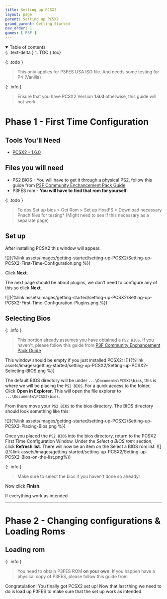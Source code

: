 ```yaml
---
title: Setting up PCSX2
layout: page
parent: Setting up PCSX2
grand_parent: Getting Started
nav_order: 1
games: ['P3F']
---
```


<details open markdown="block">
  <summary>
    Table of contents
  </summary>
  {: .text-delta }
1. TOC
{:toc}
</details>

{: .todo }
> This only applies for P3FES USA ISO file. And needs some testing for P4 (Vanilla)

{: .info }
> Ensure that you have PCSX2 Version **1.6.0** otherwise, this guide will not work.

# Phase 1 - First Time Configuration

## Tools You'll Need
- [PCSX2 - 1.6.0](https://pcsx2.net/)

## Files you will need
- PS2 BIOS - You will have to get it through a physical PS2, follow this guide from [P3F Community Enchancement Pack Guide](https://p3f.cep.one/install/dump-ps2-bios)
- P3FES rom - **You will have to find that rom for yourself.**

{: .todo }
> To dos
> Set up bios > Get Rom > Set up HostFS > Download necessary Pnach files for testing* (Might need to see if this necessary as a separate page)

## Set up
After installing PCSX2 this window will appear.

![]({%link assets/images/getting-started/setting-up-PCSX2/Setting-up-PCSX2-First-Time-Configuration.png %})

Click **Next**.

The next page should be about plugins, we don't need to configure any of this so click **Next**.

![]({%link assets/images/getting-started/setting-up-PCSX2/Setting-up-PCSX2-First-Time-Configuration-Plugins.png %})

## Selecting Bios
{: .info }
> This portion already assumes you have obtained a ``PS2 BIOS``. If you haven't, please follow this guide from [P3F Community Enchancement Pack Guide](https://p3f.cep.one/install/dump-ps2-bios)

This window should be empty if you just installed PCSX2:
![]({%link assets/images/getting-started/setting-up-PCSX2/Setting-up-PCSX2-Selecting-BIOS.png %})

The default BIOS directory will be under ``...\Documents\PCSX2\bios``, this is where we will be placing the ``PS2 BIOS``.
For a quick access to the folder, Click **Open in Explorer**. This will open the file explorer to ``...\Documents\PCSX2\bios``.

From there move your ``PS2 BIOS`` to the bios directory. The BIOS directory should look something like this:

![]({%link assets/images/getting-started/setting-up-PCSX2/Setting-up-PCSX2-Placing-Bios.png %})

Once you placed the ``PS2 BIOS`` into the bios directory, return to the PCSX2 First Time Configuration Window. Under the *Select a BIOS rom:* section, click **Refresh list**. There will now be an item on the Select a BIOS rom list.
![]({%link assets/images/getting-started/setting-up-PCSX2/Setting-up-PCSX2-Bios-on-the-list.png%})

{: .info }
> Make sure to select the bios if you haven't done so already!

Now click **Finish**.

If everything work as intended

---

# Phase 2 - Changing configurations & Loading Roms

## Loading rom

{: .info }
> You need to obtain P3FES ROM **on your own**. If you happen have a physical copy of P3FES, please follow this guide from 

Congratulation! You finally got PCSX2 set up! Now that last thing we need to do is load up P3FES to make sure that the set up work as intended.




